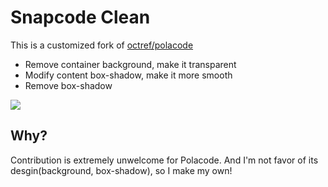 # Snapcode Clean

This is a customized fork of [octref/polacode](https://github.com/octref/polacode)

- Remove container background, make it transparent
- Modify content box-shadow, make it more smooth
- Remove box-shadow

![](./demo/code.png)

## Why?

Contribution is extremely unwelcome for Polacode. And I'm not favor of its desgin(background, box-shadow), so I make my own!

